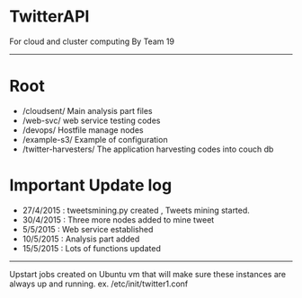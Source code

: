 # TwitterAPI
For cloud and cluster computing By Team 19

--------------------------------------------------------------------------------
# Root
- /cloudsent/           Main analysis part files
- /web-svc/             web service testing codes
- /devops/              Hostfile manage nodes
- /example-s3/          Example of configuration
- /twitter-harvesters/  The application harvesting codes into couch db


# Important Update log
- 27/4/2015 : tweetsmining.py created , Tweets mining started.
- 30/4/2015 : Three more nodes added to mine tweet
- 5/5/2015  : Web service established
- 10/5/2015 : Analysis part added
- 15/5/2015 : Lots of functions updated

---------------------------------------------------------------------------------
Upstart jobs created on Ubuntu vm that will make sure these instances are always up and running.
ex. /etc/init/twitter1.conf


